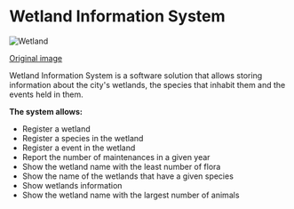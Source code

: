 # Wetland Information System

![Wetland](https://user-images.githubusercontent.com/103274903/163052662-5efb645f-508f-44ed-93b6-2255835b5bb8.jpg)

[Original image](https://dudek.com/rule-revisions-wetlands-wildlife/)

Wetland Information System is a software solution that allows storing information about the city's wetlands, the species that inhabit them and the events held in them.

**The system allows:**

- Register a wetland
- Register a species in the wetland
- Register a event in the wetland
- Report the number of maintenances in a given year
- Show the wetland name with the least number of flora
- Show the name of the wetlands that have a given species
- Show wetlands information
- Show the wetland name with the largest number of animals
